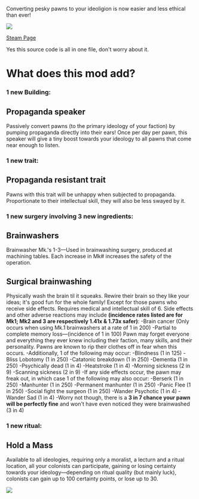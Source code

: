 Converting pesky pawns to your ideoligion is now easier and less ethical than ever!

[![](https://i.imgur.com/VBhtlPS.png)](https://steamcommunity.com/sharedfiles/filedetails/?id=3343993810)	

[Steam Page](https://steamcommunity.com/sharedfiles/filedetails/?id=3343993810)

Yes this source code is all in one file, don't worry about it.

# What does this mod add? 
### 1 new Building:
## Propaganda speaker 
Passively convert pawns (to the primary ideology of your faction) by pumping propaganda directly into their ears! Once per day per pawn, this speaker will give a tiny boost towards your ideology to all pawns that come near enough to listen.
	
### 1 new trait:
## Propaganda resistant trait 
Pawns with this trait will be unhappy when subjected to propaganda. Proportionate to their intellectual skill, they will also be less swayed by it.
	
### 1 new surgery involving 3 new ingredients:
## Brainwashers
Brainwasher Mk.'s 1-3—Used in brainwashing surgery, produced at machining tables. Each increase in Mk# increases the safety of the operation.

## Surgical brainwashing 
Physically wash the brain til it squeaks. Rewire their brain so they like your ideas; it's good fun for the whole family! Except for those pawns who receive side effects. Requires medical and intellectual skill of 6. Side effects and other adverse reactions may include **(incidence rates listed are for Mk1; Mk2 and 3 are respectively 1.41x & 1.73x safer)**:
	-Brain cancer (Only occurs when using Mk.1 brainwashers at a rate of 1 in 200)
	-Partial to complete memory loss—(incidence of 1 in 100) Pawn may forget everyone and everything they ever knew including their faction, many skills, and their personality. Pawns are known to rip their clothes off in fear when this occurs.
	-Additionally, 1 of the following may occur:
		-Blindness (1 in 125)
		-Bliss Lobotomy (1 in 250)
		-Catatonic breakdown (1 in 250)
		-Dementia (1 in 250)
		-Psychically dead (1 in 4)
		-Heatstroke (1 in 4)
		-Morning sickness (2 in 9)
		-Scanning sickness (2 in 9)
	-If any side effects occur, the pawn may freak out, in which case 1 of the following may also occur:
		-Berserk (1 in 250)
		-Manhunter (1 in 250)
		-Permanent manhunter (1 in 250)
		-Panic Flee (1 in 250)
		-Social fight the surgeon (1 in 250)
		-Wander Psychotic (1 in 4)
		-Wander Sad (1 in 4)
	-Worry not though, there is a **3 in 7 chance your pawn will be perfectly fine** and won't have even noticed they were brainwashed (3 in 4)
	
### 1 new ritual:
## Hold a Mass
Available to all ideologies, requiring only a moralist, a lecturn and a ritual location, all your colonists can participate, gaining or losing certainty towards your ideology—depending on ritual quality (but mainly luck), colonists can gain up to 100 certainty points, or lose up to 30.

[![](https://i.imgur.com/ERuxYuR.png)](https://buymeacoffee.com/samomezz)
